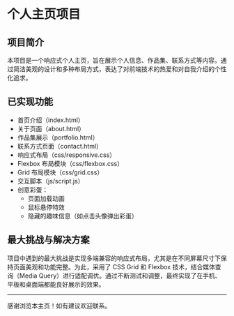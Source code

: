 # 个人主页项目

## 项目简介
本项目是一个响应式个人主页，旨在展示个人信息、作品集、联系方式等内容。通过简洁美观的设计和多种布局方式，表达了对前端技术的热爱和对自我介绍的个性化追求。

## 已实现功能
- 首页介绍（index.html）
- 关于页面（about.html）
- 作品集展示（portfolio.html）
- 联系方式页面（contact.html）
- 响应式布局（css/responsive.css）
- Flexbox 布局模块（css/flexbox.css）
- Grid 布局模块（css/grid.css）
- 交互脚本（js/script.js）
- 创意彩蛋：
  - 页面加载动画
  - 鼠标悬停特效
  - 隐藏的趣味信息（如点击头像弹出彩蛋）

## 最大挑战与解决方案
项目中遇到的最大挑战是实现多端兼容的响应式布局，尤其是在不同屏幕尺寸下保持页面美观和功能完整。为此，采用了 CSS Grid 和 Flexbox 技术，结合媒体查询（Media Query）进行适配调优。通过不断测试和调整，最终实现了在手机、平板和桌面端都能良好展示的效果。

---
感谢浏览本主页！如有建议欢迎联系。
